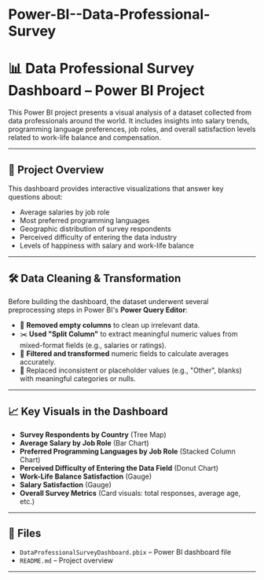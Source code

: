 # Power-BI--Data-Professional-Survey
# 📊 Data Professional Survey Dashboard – Power BI Project

This Power BI project presents a visual analysis of a dataset collected from data professionals around the world. It includes insights into salary trends, programming language preferences, job roles, and overall satisfaction levels related to work-life balance and compensation.

---

## 📌 Project Overview

This dashboard provides interactive visualizations that answer key questions about:

- Average salaries by job role
- Most preferred programming languages
- Geographic distribution of survey respondents
- Perceived difficulty of entering the data industry
- Levels of happiness with salary and work-life balance

---

## 🛠️ Data Cleaning & Transformation

Before building the dashboard, the dataset underwent several preprocessing steps in Power BI's **Power Query Editor**:

- 🧹 **Removed empty columns** to clean up irrelevant data.
- ✂️ **Used "Split Column"** to extract meaningful numeric values from mixed-format fields (e.g., salaries or ratings).
- 🔢 **Filtered and transformed** numeric fields to calculate averages accurately.
- 🔄 Replaced inconsistent or placeholder values (e.g., "Other", blanks) with meaningful categories or nulls.

---

## 📈 Key Visuals in the Dashboard

- **Survey Respondents by Country** (Tree Map)
- **Average Salary by Job Role** (Bar Chart)
- **Preferred Programming Languages by Job Role** (Stacked Column Chart)
- **Perceived Difficulty of Entering the Data Field** (Donut Chart)
- **Work-Life Balance Satisfaction** (Gauge)
- **Salary Satisfaction** (Gauge)
- **Overall Survey Metrics** (Card visuals: total responses, average age, etc.)

---

## 📂 Files

- `DataProfessionalSurveyDashboard.pbix` – Power BI dashboard file
- `README.md` – Project overview
---
